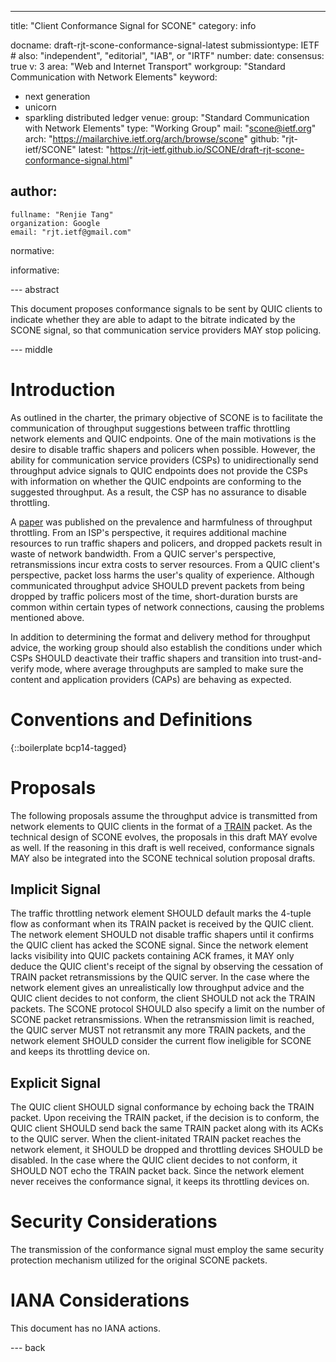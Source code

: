 ---
title: "Client Conformance Signal for SCONE"
category: info

docname: draft-rjt-scone-conformance-signal-latest
submissiontype: IETF  # also: "independent", "editorial", "IAB", or "IRTF"
number:
date:
consensus: true
v: 3
area: "Web and Internet Transport"
workgroup: "Standard Communication with Network Elements"
keyword:
 - next generation
 - unicorn
 - sparkling distributed ledger
venue:
  group: "Standard Communication with Network Elements"
  type: "Working Group"
  mail: "scone@ietf.org"
  arch: "https://mailarchive.ietf.org/arch/browse/scone"
  github: "rjt-ietf/SCONE"
  latest: "https://rjt-ietf.github.io/SCONE/draft-rjt-scone-conformance-signal.html"

author:
 -
    fullname: "Renjie Tang"
    organization: Google
    email: "rjt.ietf@gmail.com"

normative:

informative:


--- abstract

This document proposes conformance signals to be sent by QUIC clients to indicate whether they are able to adapt to the bitrate indicated by the SCONE signal, so that communication service providers MAY stop policing.


--- middle

# Introduction

As outlined in the charter, the primary objective of SCONE is to facilitate the communication of throughput suggestions between traffic throttling network elements and QUIC endpoints. One of the main motivations is the desire to disable traffic shapers and policers when possible. However, the ability for communication service providers (CSPs) to unidirectionally send throughput advice signals to QUIC endpoints does not provide the CSPs with information on whether the QUIC endpoints are conforming to the suggested throughput. As a result, the CSP has no assurance to disable throttling.

A [paper](https://static.googleusercontent.com/media/research.google.com/en//pubs/archive/45411.pdf) was published on the prevalence and harmfulness of throughput throttling. From an ISP's perspective, it requires additional machine resources to run traffic shapers and policers, and dropped packets result in waste of network bandwidth. From a QUIC server's perspective, retransmissions incur extra costs to server resources. From a QUIC client's perspective, packet loss harms the user's quality of experience. Although communicated throughput advice SHOULD prevent packets from being dropped by traffic policers most of the time, short-duration bursts are common within certain types of network connections, causing the problems mentioned above.

In addition to determining the format and delivery method for throughput advice, the working group should also establish the conditions under which CSPs SHOULD deactivate their traffic shapers and transition into trust-and-verify mode, where average throughputs are sampled to make sure the content and application providers (CAPs) are behaving as expected.


# Conventions and Definitions

{::boilerplate bcp14-tagged}


# Proposals

The following proposals assume the throughput advice is transmitted from network elements to QUIC clients in the format of a [TRAIN](https://datatracker.ietf.org/doc/draft-thomson-scone-train-protocol/) packet. As the technical design of SCONE evolves, the proposals in this draft MAY evolve as well. If the reasoning in this draft is well received, conformance signals MAY also be integrated into the SCONE technical solution proposal drafts.


## Implicit Signal

The traffic throttling network element SHOULD default marks the 4-tuple flow as conformant when its TRAIN packet is received by the QUIC client. The network element SHOULD not disable traffic shapers until it confirms the QUIC client has acked the SCONE signal. Since the network element lacks visibility into QUIC packets containing ACK frames, it MAY only deduce the QUIC client's receipt of the signal by observing the cessation of TRAIN packet retransmissions by the QUIC server. In the case where the network element gives an unrealistically low throughput advice and the QUIC client decides to not conform, the client SHOULD not ack the TRAIN packets. The SCONE protocol SHOULD also specify a limit on the number of SCONE packet retransmissions. When the retransmission limit is reached, the QUIC server MUST not retransmit any more TRAIN packets, and the network element SHOULD consider the current flow ineligible for SCONE and keeps its throttling device on.


## Explicit Signal

The QUIC client SHOULD signal conformance by echoing back the TRAIN packet. Upon receiving the TRAIN packet, if the decision is to conform, the QUIC client SHOULD send back the same TRAIN packet along with its ACKs to the QUIC server. When the client-initated TRAIN packet reaches the network element, it SHOULD be dropped and throttling devices SHOULD be disabled. In the case where the QUIC client decides to not conform, it SHOULD NOT echo the TRAIN packet back. Since the network element never receives the conformance signal, it keeps its throttling devices on.


# Security Considerations

The transmission of the conformance signal must employ the same security protection mechanism utilized for the original SCONE packets.


# IANA Considerations

This document has no IANA actions.


--- back
